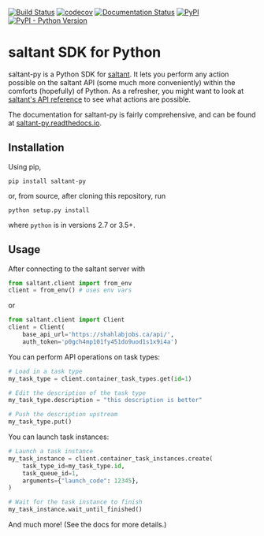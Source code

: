 [![Build Status](https://travis-ci.com/mwiens91/saltant-py.svg?branch=master)](https://travis-ci.com/mwiens91/saltant-py)
[![codecov](https://codecov.io/gh/mwiens91/saltant-py/branch/master/graph/badge.svg)](https://codecov.io/gh/mwiens91/saltant-py)
[![Documentation Status](https://readthedocs.org/projects/saltant-py/badge/?version=latest)](https://saltant-py.readthedocs.io/en/latest/?badge=latest)
[![PyPI](https://img.shields.io/pypi/v/saltant-py.svg)](https://pypi.org/project/saltant-py/)
[![PyPI - Python Version](https://img.shields.io/pypi/pyversions/saltant-py.svg)](https://pypi.org/project/saltant-py/)

# saltant SDK for Python

saltant-py is a Python SDK for
[saltant](https://github.com/mwiens91/saltant). It lets you perform any
action possible on the saltant API (some much more conveniently) within
the comforts (hopefully) of Python. As a refresher, you might want to
look at [saltant's API reference](https://mwiens91.github.io/saltant/)
to see what actions are possible.

The documentation for saltant-py is fairly comprehensive, and can be
found at
[saltant-py.readthedocs.io](https://saltant-py.readthedocs.io/en/latest/).

## Installation

Using pip,

```
pip install saltant-py
```

or, from source, after cloning this repository, run

```
python setup.py install
```

where `python` is in versions 2.7 or 3.5+.

## Usage

After connecting to the saltant server with

```python
from saltant.client import from_env
client = from_env() # uses env vars
```

or

```python
from saltant.client import Client
client = Client(
    base_api_url='https://shahlabjobs.ca/api/',
    auth_token='p0gch4mp101fy451do9uod1s1x9i4a')
```

You can perform API operations on task types:

```python
# Load in a task type
my_task_type = client.container_task_types.get(id=1)

# Edit the description of the task type
my_task_type.description = "this description is better"

# Push the description upstream
my_task_type.put()
```

You can launch task instances:

```python
# Launch a task instance
my_task_instance = client.container_task_instances.create(
    task_type_id=my_task_type.id,
    task_queue_id=1,
    arguments={"launch_code": 12345},
)

# Wait for the task instance to finish
my_task_instance.wait_until_finished()
```

And much more! (See the docs for more details.)
